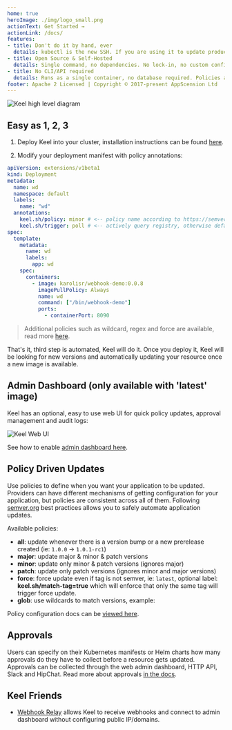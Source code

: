 ```yaml
---
home: true
heroImage: ./img/logo_small.png
actionText: Get Started →
actionLink: /docs/
features:
- title: Don't do it by hand, ever
  details: kubectl is the new SSH. If you are using it to update production workloads, you are doing it wrong. See examples on how to automate application updates. 
- title: Open Source & Self-Hosted
  details: Single command, no dependencies. No lock-in, no custom configuration files. Start using now. 
- title: No CLI/API required
  details: Runs as a single container, no database required. Policies and trigger types are specified in your application deployment files or Helm charts. 
footer: Apache 2 Licensed | Copyright © 2017-present AppScension Ltd
---
```


![Keel high level diagram](/img/keel_high_level.png)

## Easy as 1, 2, 3

1. Deploy Keel into your cluster, installation instructions can be found [here](/docs/#installation).

2. Modify your deployment manifest with policy annotations:

```yaml
apiVersion: extensions/v1beta1
kind: Deployment
metadata: 
  name: wd
  namespace: default
  labels: 
    name: "wd"
  annotations:
    keel.sh/policy: minor # <-- policy name according to https://semver.org/
    keel.sh/trigger: poll # <-- actively query registry, otherwise defaults to webhooks
spec:
  template:
    metadata:
      name: wd
      labels:
        app: wd        
    spec:
      containers:                    
        - image: karolisr/webhook-demo:0.0.8
          imagePullPolicy: Always            
          name: wd
          command: ["/bin/webhook-demo"]
          ports:
            - containerPort: 8090
```

> Additional policies such as wildcard, regex and force are available, read more [here](/docs/#policies).

That's it, third step is automated, Keel will do it. Once you deploy it, Keel will be looking for new versions and automatically updating your resource once a new image is available.

## Admin Dashboard (only available with 'latest' image)

Keel has an optional, easy to use web UI for quick policy updates, approval management and audit logs:

![Keel Web UI](/img/keel_ui.png)

See how to enable [admin dashboard here](/docs/#enabling-admin-dashboard).

## Policy Driven Updates

Use policies to define when you want your application to be updated. Providers can have different mechanisms of getting configuration for your application, but policies are consistent across all of them. Following [semver.org](http://semver.org/) 
best practices allows you to safely automate application updates.

Available policies:

-  **all**: update whenever there is a version bump or a new prerelease created (ie: `1.0.0` -> `1.0.1-rc1`)
-  **major**: update major & minor & patch versions
-  **minor**: update only minor & patch versions (ignores major)
-  **patch**: update only patch versions (ignores minor and major versions)
-  **force**: force update even if tag is not semver, ie: `latest`, optional label: **keel.sh/match-tag=true** which will enforce that only the same tag will trigger force update.
-  **glob**: use wildcards to match versions, example:

Policy configuration docs can be [viewed here](/docs/#policies).

## Approvals

Users can specify on their Kubernetes manifests or Helm charts how many approvals do they have to collect before a resource gets updated. Approvals can be collected through the web admin dashboard, HTTP API, Slack and HipChat. Read more about approvals [in the docs](/docs/#approvals).

## Keel Friends

* [Webhook Relay](https://webhookrelay.com) allows Keel to receive webhooks and connect to admin dashboard without configuring public IP/domains.
